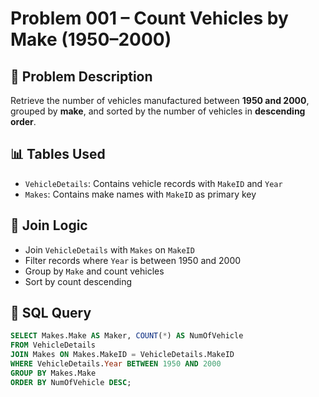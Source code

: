 # Problem 001 – Count Vehicles by Make (1950–2000)

## 🧠 Problem Description

Retrieve the number of vehicles manufactured between **1950 and 2000**, grouped by **make**, and sorted by the number of vehicles in **descending order**.

## 📊 Tables Used

- `VehicleDetails`: Contains vehicle records with `MakeID` and `Year`
- `Makes`: Contains make names with `MakeID` as primary key

## 🔗 Join Logic

- Join `VehicleDetails` with `Makes` on `MakeID`
- Filter records where `Year` is between 1950 and 2000
- Group by `Make` and count vehicles
- Sort by count descending

## 🧾 SQL Query

```sql
SELECT Makes.Make AS Maker, COUNT(*) AS NumOfVehicle
FROM VehicleDetails
JOIN Makes ON Makes.MakeID = VehicleDetails.MakeID
WHERE VehicleDetails.Year BETWEEN 1950 AND 2000
GROUP BY Makes.Make
ORDER BY NumOfVehicle DESC;
